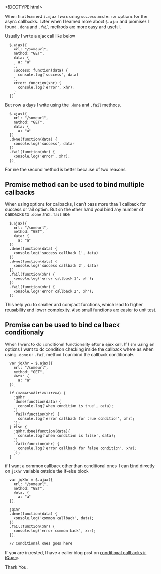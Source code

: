 &lt;!DOCTYPE html&gt;

When first learned `$.ajax` I was using `success` and `error` options for the async callbacks. Later when I learned more about `$.ajax` and promises I found `.done` and `.fail` methods are more easy and useful.

Usually I write a ajax call like below

      $.ajax({
        url: "/someurl",
        method: "GET",
        data: { 
          a: "a"
        },
        success: function(data) {
          console.log('success', data) 
        },
        error: function(xhr) {
          console.log('error', xhr);
        }
      })

But now a days I write using the `.done` and `.fail` methods.

      $.ajax({
        url: "/someurl",
        method: "GET",
        data: { 
          a: "a"
      })
      .done(function(data) {
        console.log('success', data) 
      })
      .fail(function(xhr) {
        console.log('error', xhr);
      });

For me the second method is better because of two reasons

Promise method can be used to bind multiple callbacks
-----------------------------------------------------

When using options for callbacks, I can’t pass more than 1 callback for success or fail option. But on the other hand youI bind any number of callbacks to `.done` and `.fail` like

      $.ajax({
        url: "/someurl",
        method: "GET",
        data: { 
          a: "a"
      })
      .done(function(data) {
        console.log('success callback 1', data) 
      })
      .done(function(data) {
        console.log('success callback 2', data) 
      })
      .fail(function(xhr) {
        console.log('error callback 1', xhr);
      })
      .fail(function(xhr) {
        console.log('error callback 2', xhr);
      });

This help you to smaller and compact functions, which lead to higher reusability and lower complexity. Also small functions are easier to unit test.

Promise can be used to bind callback conditionaly
-------------------------------------------------

When I want to do conditional functionality after a ajax call, If I am using an options I want to do condition checking inside the callback where as when using `.done` or `.fail` method I can bind the callback conditionaly.

      var jqXhr = $.ajax({
        url: "/someurl",
        method: "GET",
        data: { 
          a: "a"
      });

      if (someConditionIstrue) {
        jqXhr
        .done(function(data) {
          console.log('when condition is true', data);
        })
        .fail(function(xhr) {
          console.log('error callback for true condition', xhr);
        });
      } else {
        jqXhr.done(function(data){
          console.log('when condition is false', data);
        })
        .fail(function(xhr) {
          console.log('error callback for false condition', xhr);
        });
      }

if I want a common callback other than conditional ones, I can bind directly on `jqXhr` variable outside the if-else block.

      var jqXhr = $.ajax({
        url: "/someurl",
        method: "GET",
        data: { 
          a: "a"
      });

      jqXhr
      .done(function(data) {
        console.log('common callback', data);
      })
      .fail(function(xhr) {
        console.log('error common back', xhr);
      });

      // Conditional ones goes here

If you are intrested, I have a ealier blog post on [conditional callbacks in jQuery](/2014/11/jquery-set-ajax-callbacks-conditionally.html).

Thank You.
